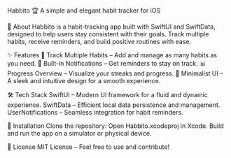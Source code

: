 Habbito 🏆
A simple and elegant habit tracker for iOS

📌 About
Habbito is a habit-tracking app built with SwiftUI and SwiftData, designed to help users stay consistent with their goals. Track multiple habits, receive reminders, and build positive routines with ease.

✨ Features
📅 Track Multiple Habits – Add and manage as many habits as you need.
🔔 Built-in Notifications – Get reminders to stay on track.
📊 Progress Overview – Visualize your streaks and progress.
🎨 Minimalist UI – A sleek and intuitive design for a smooth experience.

🛠️ Tech Stack
SwiftUI – Modern UI framework for a fluid and dynamic experience.
SwiftData – Efficient local data persistence and management.
UserNotifications – Seamless integration for habit reminders.

🚀 Installation
Clone the repository:
Open Habbito.xcodeproj in Xcode.
Build and run the app on a simulator or physical device.

📄 License
MIT License – Feel free to use and contribute!

